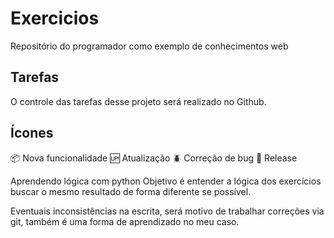# Exercicios

Repositório do programador como exemplo de conhecimentos web

## Tarefas

O controle das tarefas desse projeto será realizado no Github.

## Ícones

:package: Nova funcionalidade
:up: Atualização
:beetle: Correção de bug
:checkered_flag: Release


Aprendendo lógica com python
Objetivo é entender a lógica dos exercícios buscar o mesmo resultado de forma diferente se possível.

Eventuais inconsistências na escrita, será motivo de trabalhar correções via git, também é uma forma de aprendizado 
no meu caso.
